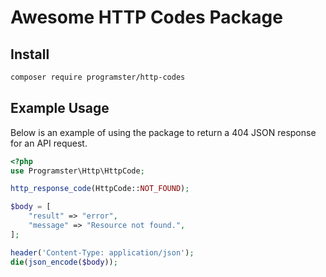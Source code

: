Awesome HTTP Codes Package
==========================

## Install

```bash
composer require programster/http-codes
```

## Example Usage

Below is an example of using the package to return a 404 JSON response for an 
API request.

```php
<?php
use Programster\Http\HttpCode;

http_response_code(HttpCode::NOT_FOUND);

$body = [
    "result" => "error",
    "message" => "Resource not found.",
];

header('Content-Type: application/json');
die(json_encode($body));
```
